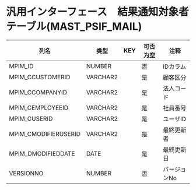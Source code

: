 # 汎用インターフェース　結果通知対象者テーブル(MAST_PSIF_MAIL)
| 列名   | 类型   | KEY  | 可否为空 | 注释   |
| ---- | ---- | ---- | ---- | ---- |
|MPIM_ID|NUMBER||否|IDカラム|
|MPIM_CCUSTOMERID|VARCHAR2||是|顧客区分|
|MPIM_CCOMPANYID|VARCHAR2||是|法人コード|
|MPIM_CEMPLOYEEID|VARCHAR2||是|社員番号|
|MPIM_CUSERID|VARCHAR2||是|ユーザID|
|MPIM_CMODIFIERUSERID|VARCHAR2||是|最終更新者|
|MPIM_DMODIFIEDDATE|DATE||是|最終更新日|
|VERSIONNO|NUMBER||否|バージョンNo|
